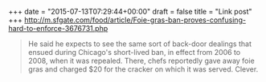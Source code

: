+++
date = "2015-07-13T07:29:44+00:00"
draft = false
title = "Link post"
+++
http://m.sfgate.com/food/article/Foie-gras-ban-proves-confusing-hard-to-enforce-3676731.php

>He said he expects to see the same sort of back-door dealings that ensued during Chicago's short-lived ban, in effect from 2006 to 2008, when it was repealed. There, chefs reportedly gave away foie gras and charged $20 for the cracker on which it was served. Clever.
